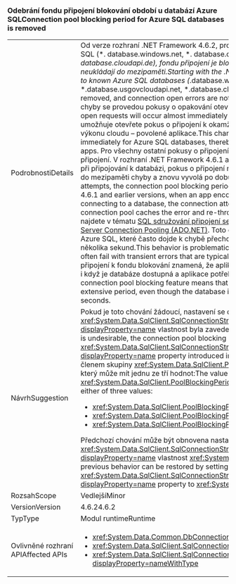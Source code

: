 ### <a name="connection-pool-blocking-period-for-azure-sql-databases-is-removed"></a><span data-ttu-id="40b73-101">Odebrání fondu připojení blokování období u databází Azure SQL</span><span class="sxs-lookup"><span data-stu-id="40b73-101">Connection pool blocking period for Azure SQL databases is removed</span></span>

|   |   |
|---|---|
|<span data-ttu-id="40b73-102">Podrobnosti</span><span class="sxs-lookup"><span data-stu-id="40b73-102">Details</span></span>|<span data-ttu-id="40b73-103">Od verze rozhraní .NET Framework 4.6.2, pro připojení otevřete žádosti o známé databází Azure SQL (*. database.windows.net, *. database.chinacloudapi.cn, *. database.usgovcloudapi.net, *. database.cloudapi.de), fondu připojení je blokování období odebrat, a otevřete chyb připojení se neukládají do mezipaměti.</span><span class="sxs-lookup"><span data-stu-id="40b73-103">Starting with the .NET Framework 4.6.2, for connection open requests to known Azure SQL databases (*.database.windows.net, *.database.chinacloudapi.cn, *.database.usgovcloudapi.net, *.database.cloudapi.de), the connection pool blocking period is removed, and connection open errors are not cached.</span></span> <span data-ttu-id="40b73-104">Téměř okamžitě po připojení přechodné chyby se provedou pokusy o opakování otevřené žádosti o připojení.</span><span class="sxs-lookup"><span data-stu-id="40b73-104">Attempts to retry connection open requests will occur almost immediately after transient connection errors.</span></span> <span data-ttu-id="40b73-105">Tato změna umožňuje otevřete pokus o připojení k okamžitě opakovat u databází Azure SQL, a tím zvýšení výkonu cloudu – povolené aplikace.</span><span class="sxs-lookup"><span data-stu-id="40b73-105">This change allows the connection open attempt to be retried immediately for Azure SQL databases, thereby improving the performance of cloud- enabled apps.</span></span> <span data-ttu-id="40b73-106">Pro všechny ostatní pokusy o připojení i nadále vynucovat blokování období fondu připojení. V rozhraní .NET Framework 4.6.1 a starší verze když aplikace dojde přechodné chybě při připojování k databázi, pokus o připojení nejde opakovat rychle, protože fond připojení ukládá do mezipaměti chyby a znovu vyvolá po dobu 5 sekund do 1 minutu.</span><span class="sxs-lookup"><span data-stu-id="40b73-106">For all other connection attempts, the connection pool blocking period continues to be enforced.In the .NET Framework 4.6.1 and earlier versions, when an app encounters a transient connection failure when connecting to a database, the connection attempt cannot be retried quickly, because the connection pool caches the error and re-throws it for 5 seconds to 1 minute.</span></span> <span data-ttu-id="40b73-107">Další informace najdete v tématu [SQL sdružování připojení serveru (ADO.NET)](~/docs/framework/data/adonet/sql-server-connection-pooling.md).</span><span class="sxs-lookup"><span data-stu-id="40b73-107">For more information, see [SQL Server Connection Pooling (ADO.NET)](~/docs/framework/data/adonet/sql-server-connection-pooling.md).</span></span> <span data-ttu-id="40b73-108">Toto chování je problematické pro připojení k databázím Azure SQL, které často dojde k chybě přechodné chyby, které jsou obvykle obnovit z během několika sekund.</span><span class="sxs-lookup"><span data-stu-id="40b73-108">This behavior is problematic for connections to Azure SQL databases, which often fail with transient errors that are typically recovered from within a few seconds.</span></span> <span data-ttu-id="40b73-109">Funkce připojení k fondu blokování znamená, že aplikace nemůže připojit k databázi pro rozsáhlé období, i když je databáze dostupná a aplikace potřebuje k vykreslení během několika sekund.</span><span class="sxs-lookup"><span data-stu-id="40b73-109">The connection pool blocking feature means that the app cannot connect to the database for an extensive period, even though the database is available and the app needs to render within a few seconds.</span></span>|
|<span data-ttu-id="40b73-110">Návrh</span><span class="sxs-lookup"><span data-stu-id="40b73-110">Suggestion</span></span>|<span data-ttu-id="40b73-111">Pokud je toto chování žádoucí, nastavení se dá nakonfigurovat blokování období fondu připojení <xref:System.Data.SqlClient.SqlConnectionStringBuilder.PoolBlockingPeriod?displayProperty=name> vlastnost byla zavedená v rozhraní .NET Framework 4.6.2.</span><span class="sxs-lookup"><span data-stu-id="40b73-111">If this behavior is undesirable, the connection pool blocking period can be configured by setting the <xref:System.Data.SqlClient.SqlConnectionStringBuilder.PoolBlockingPeriod?displayProperty=name> property introduced in the .NET Framework 4.6.2.</span></span> <span data-ttu-id="40b73-112">Hodnota vlastnosti je členem skupiny <xref:System.Data.SqlClient.PoolBlockingPeriod?displayProperty=name> výčet, který může mít jednu ze tří hodnot:</span><span class="sxs-lookup"><span data-stu-id="40b73-112">The value of the property is a member of the <xref:System.Data.SqlClient.PoolBlockingPeriod?displayProperty=name> enumeration that can take either of three values:</span></span><ul><li><xref:System.Data.SqlClient.PoolBlockingPeriod.AlwaysBlock></li><li><xref:System.Data.SqlClient.PoolBlockingPeriod.Auto></li><li><xref:System.Data.SqlClient.PoolBlockingPeriod.NeverBlock></li></ul><span data-ttu-id="40b73-113">Předchozí chování může být obnovena nastavením <xref:System.Data.SqlClient.SqlConnectionStringBuilder.PoolBlockingPeriod?displayProperty=name> vlastnost <xref:System.Data.SqlClient.PoolBlockingPeriod.AlwaysBlock>.</span><span class="sxs-lookup"><span data-stu-id="40b73-113">The previous behavior can be restored by setting the <xref:System.Data.SqlClient.SqlConnectionStringBuilder.PoolBlockingPeriod?displayProperty=name> property to <xref:System.Data.SqlClient.PoolBlockingPeriod.AlwaysBlock>.</span></span>|
|<span data-ttu-id="40b73-114">Rozsah</span><span class="sxs-lookup"><span data-stu-id="40b73-114">Scope</span></span>|<span data-ttu-id="40b73-115">Vedlejší</span><span class="sxs-lookup"><span data-stu-id="40b73-115">Minor</span></span>|
|<span data-ttu-id="40b73-116">Version</span><span class="sxs-lookup"><span data-stu-id="40b73-116">Version</span></span>|<span data-ttu-id="40b73-117">4.6.2</span><span class="sxs-lookup"><span data-stu-id="40b73-117">4.6.2</span></span>|
|<span data-ttu-id="40b73-118">Typ</span><span class="sxs-lookup"><span data-stu-id="40b73-118">Type</span></span>|<span data-ttu-id="40b73-119">Modul runtime</span><span class="sxs-lookup"><span data-stu-id="40b73-119">Runtime</span></span>|
|<span data-ttu-id="40b73-120">Ovlivněné rozhraní API</span><span class="sxs-lookup"><span data-stu-id="40b73-120">Affected APIs</span></span>|<ul><li><xref:System.Data.Common.DbConnection.OpenAsync?displayProperty=nameWithType></li><li><xref:System.Data.SqlClient.SqlConnection.Open?displayProperty=nameWithType></li><li><xref:System.Data.SqlClient.SqlConnection.OpenAsync(System.Threading.CancellationToken)?displayProperty=nameWithType></li></ul>|


